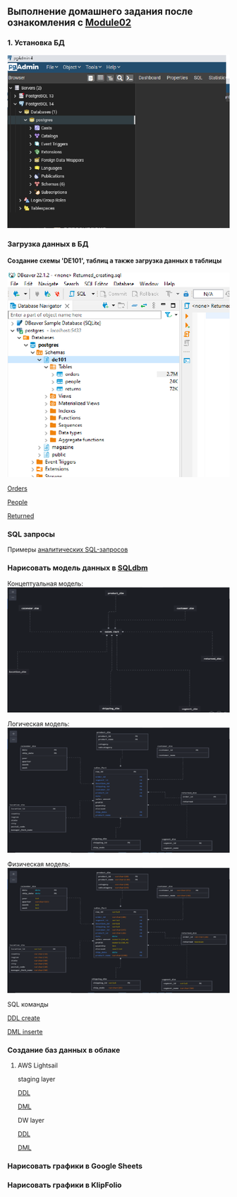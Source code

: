 ## Выполнение дoмашнего задания после ознакомления с [Module02](https://github.com/Data-Learn/data-engineering/tree/master/DE-101%20Modules/Module02)

### 1. Установка БД 

![PostgreSQL](https://github.com/Mbandrovskiy/Data-Learn/blob/82b3d19eeaba0c035d52047d493bdf11e94f7011/DE%20-%20101%20Modules/Module02/PostgreSQL_installation.png)

### Загрузка данных в БД

#### Создание схемы 'DE101', таблиц а также загрузка данных в таблицы

![Create_schema](https://github.com/Mbandrovskiy/Data-Learn/blob/ee49c8e6c09f79aed185fa31483b97307b709f3a/DE%20-%20101%20Modules/Module02/Create_schema%20DE101.png)

[Orders](https://github.com/Mbandrovskiy/Data-Learn/blob/d79c1cf750b37fd01ff05eebda36e735c3dee464/DE%20-%20101%20Modules/Module02/orders_creating.sql)

[People](https://github.com/Mbandrovskiy/Data-Learn/blob/d79c1cf750b37fd01ff05eebda36e735c3dee464/DE%20-%20101%20Modules/Module02/people_creating.sql)

[Returned](https://github.com/Mbandrovskiy/Data-Learn/blob/d79c1cf750b37fd01ff05eebda36e735c3dee464/DE%20-%20101%20Modules/Module02/Returned_creating.sql) 

### SQL запросы

Примеры [аналитических SQL-запросов](https://github.com/Mbandrovskiy/Data-Learn/blob/92281a1c90229430fb6b24d10f5b87a5ee2f8ecf/DE%20-%20101%20Modules/Module02/Fev%20examples.sql)

### Нарисовать модель данных в [SQLdbm](https://app.sqldbm.com/)

Концептуальная модель:
![conceptual model.png](https://github.com/Mbandrovskiy/Data-Learn/blob/402f54e8d0903a80df874e2fe59c2e6ab3820f0c/DE%20-%20101%20Modules/Module02/conceptual%20model.png)

Логическая модель:
![logical model.png](https://github.com/Mbandrovskiy/Data-Learn/blob/402f54e8d0903a80df874e2fe59c2e6ab3820f0c/DE%20-%20101%20Modules/Module02/logical%20model.png)

Физическая модель:
![physical model.png](https://github.com/Mbandrovskiy/Data-Learn/blob/402f54e8d0903a80df874e2fe59c2e6ab3820f0c/DE%20-%20101%20Modules/Module02/physical%20model.png)

SQL команды

[DDL create](https://github.com/Mbandrovskiy/Data-Learn/blob/6a5dd3d95acc40cada94865b03cd022b2c951698/DE%20-%20101%20Modules/Module02/DDL%20creating.sql)

[DML inserte](https://github.com/Mbandrovskiy/Data-Learn/blob/6a5dd3d95acc40cada94865b03cd022b2c951698/DE%20-%20101%20Modules/Module02/DML%20insert.sql)

### Создание баз данных в облаке
 1) AWS Lightsail
 
      staging layer
      
      [DDL](https://github.com/Mbandrovskiy/Data-Learn/blob/d119a4a783119f91daf1f056dd782dc168b3477c/DE%20-%20101%20Modules/Module02/DDL_stg_lightsail.sql)
      
      [DML](https://github.com/Mbandrovskiy/Data-Learn/blob/f18427bc481adbe87f542a1cd488640a8b0c73fa/DE%20-%20101%20Modules/Module02/DML_stg_lightsail.sql)
      
      DW layer
      
      [DDL](https://github.com/Mbandrovskiy/Data-Learn/blob/30bea11e90be203df4e9441882d5e55649cc0010/DE%20-%20101%20Modules/Module02/DDL_de101_lightsail.sql)
      
      [DML](https://github.com/Mbandrovskiy/Data-Learn/blob/30bea11e90be203df4e9441882d5e55649cc0010/DE%20-%20101%20Modules/Module02/DML_de101_lightsail.sql)
      
      

### Нарисовать графики в Google Sheets
### Нарисовать графики в KlipFolio
